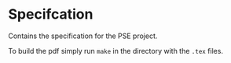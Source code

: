 # Specifcation

Contains the specification for the PSE project.

To build the pdf simply run `make` in the directory with the `.tex` files.
